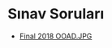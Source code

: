 # Sınav Soruları

<!--Index-->

- [Final 2018 OOAD.JPG](https://github.com//yedhrab/IstanbulUniversity-CE/raw/master/4.%20S%C4%B1n%C4%B1f%202.%20D%C3%B6nem%20Notlar%C4%B1/Object%20Oriented%20Analysis%20and%20Design/S%C4%B1nav%20Sorular%C4%B1/Final%202018%20OOAD.JPG)

<!--Index-->
